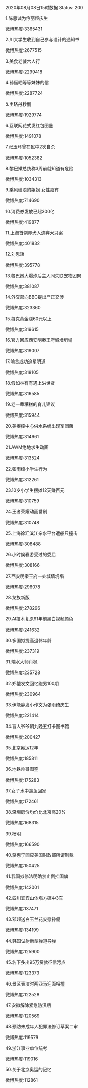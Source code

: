 2020年08月08日15时数据
Status: 200

1.陈思诚为佟丽娅庆生

微博热度:3365431

2.川大学生收到自己参与设计的通知书

微博热度:2677515

3.美食老饕六人行

微博热度:2299418

4.孙俪晒等等妹妹的信

微博热度:2287724

5.王珞丹秒删

微博热度:1929774

6.互联网花式发红包图鉴

微博热度:1491078

7.张玉环曾在狱中2次自杀

微博热度:1052382

8.黎巴嫩总统称3周前就知道有危险

微博热度:1034313

9.乘风破浪的姐姐 女性嘉宾

微博热度:714690

10.消费券发放已超300亿

微博热度:419877

11.上海首例养犬人遗弃犬只案

微博热度:401832

12.刘思瑶

微博热度:395778

13.黎巴嫩大爆炸后主人同失联宠物团聚

微博热度:381087

14.外交部向BBC提出严正交涉

微博热度:323360

15.每克黄金赚60元以上

微博热度:319615

16.官方回应西安明秦王府城墙坍塌

微博热度:319007

17.喻言成功追星明道

微博热度:318105

18.假如林有有遇上洪世贤

微博热度:316585

19.老一辈糟糕的育儿建议

微博热度:315944

20.美疾控中心供水系统出现军团菌

微博热度:314961

21.AWM绝地求生动画

微博热度:313524

22.张雨绮小学生行为

微博热度:312261

23.10岁小学生摆摊12天赚百元

微博热度:310759

24.王者荣耀动画番剧

微博热度:310748

25.上海徐汇滨江亲水平台遭船只撞击

微博热度:308488

26.小时候春游受过的委屈

微博热度:308166

27.西安明秦王府一处城墙坍塌

微博热度:296078

28.龙族新版

微博热度:278296

29.AI技术复原91年前黑白视频颜色

微博热度:241632

30.多国拟提高退休年龄

微博热度:237319

31.端水大师肖枫

微博热度:235728

32.郑恺发文回忆跑男100期

微博热度:230964

33.伊能静发小作文为张雨绮庆生

微博热度:221414

34.盲人爷爷朝九晚五打卡图书馆

微博热度:200427

35.北京奥运12年

微博热度:185811

36.地铁帅哥图鉴

微博热度:175283

37.女子水中遛鱼回家

微博热度:172461

38.深圳房价均价比北京高20%

微博热度:168315

39.杨明

微博热度:166590

40.骆惠宁回应美国财政部所谓制裁

微博热度:150425

41.我国拟修法明确禁止倒挂国旗

微博热度:142001

42.四川宜宾山体塌方砸中3车

微博热度:137471

43.邓超送白玉兰花安慰孙俪

微博热度:134199

44.韩国试射新型弹道导弹

微博热度:125900

45.名下多出95万贷款征信污点

微博热度:123373

46.景区表演时两匹马迎面相撞

微博热度:122528

47.安徽解除紧急防汛期

微博热度:120569

48.预防未成年人犯罪法修订草案二审

微博热度:119579

49.浙江事业单位统考

微博热度:119016

50.关于北京奥运的记忆

微博热度:112861

